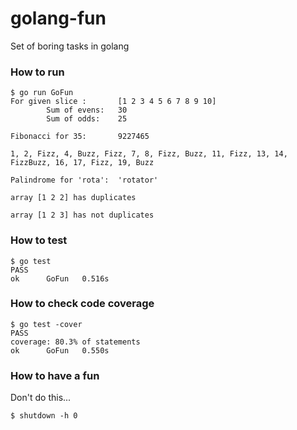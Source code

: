 # golang-fun
Set of boring tasks in golang


### How to run
```shell
$ go run GoFun
For given slice :       [1 2 3 4 5 6 7 8 9 10]
        Sum of evens:   30
        Sum of odds:    25

Fibonacci for 35:       9227465

1, 2, Fizz, 4, Buzz, Fizz, 7, 8, Fizz, Buzz, 11, Fizz, 13, 14, FizzBuzz, 16, 17, Fizz, 19, Buzz

Palindrome for 'rota':  'rotator'

array [1 2 2] has duplicates

array [1 2 3] has not duplicates

```

### How to test
```shell
$ go test
PASS
ok      GoFun   0.516s

```
### How to check code coverage
```shell
$ go test -cover
PASS
coverage: 80.3% of statements
ok      GoFun   0.550s

```



### How to have a fun
Don't do this...
```shell
$ shutdown -h 0
```